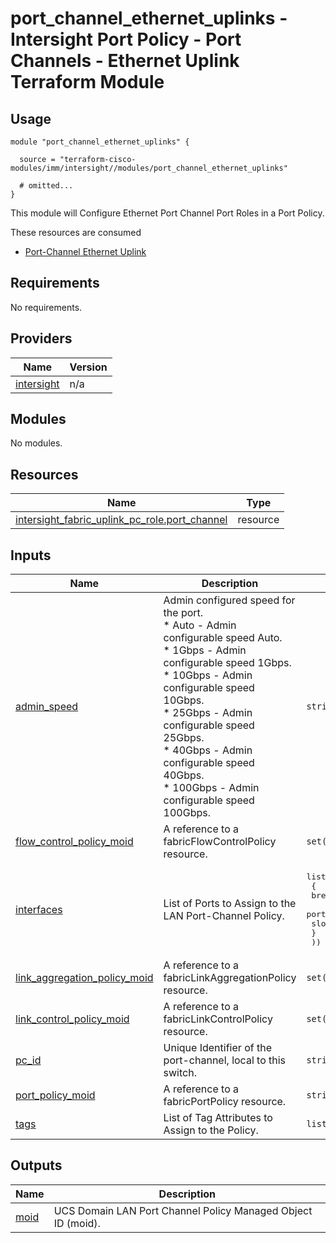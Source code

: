 # port_channel_ethernet_uplinks - Intersight Port Policy - Port Channels - Ethernet Uplink Terraform Module

## Usage

```hcl
module "port_channel_ethernet_uplinks" {

  source = "terraform-cisco-modules/imm/intersight//modules/port_channel_ethernet_uplinks"

  # omitted...
}
```

This module will Configure Ethernet Port Channel Port Roles in a Port Policy.

These resources are consumed

* [Port-Channel Ethernet Uplink](https://registry.terraform.io/providers/CiscoDevNet/intersight/latest/docs/resources/fabric_uplink_pc_role)

<!-- BEGINNING OF PRE-COMMIT-TERRAFORM DOCS HOOK -->
## Requirements

No requirements.

## Providers

| Name | Version |
|------|---------|
| <a name="provider_intersight"></a> [intersight](#provider\_intersight) | n/a |

## Modules

No modules.

## Resources

| Name | Type |
|------|------|
| [intersight_fabric_uplink_pc_role.port_channel](https://registry.terraform.io/providers/CiscoDevNet/intersight/latest/docs/resources/fabric_uplink_pc_role) | resource |

## Inputs

| Name | Description | Type | Default | Required |
|------|-------------|------|---------|:--------:|
| <a name="input_admin_speed"></a> [admin\_speed](#input\_admin\_speed) | Admin configured speed for the port.<br>* Auto - Admin configurable speed Auto.<br>* 1Gbps - Admin configurable speed 1Gbps.<br>* 10Gbps - Admin configurable speed 10Gbps.<br>* 25Gbps - Admin configurable speed 25Gbps.<br>* 40Gbps - Admin configurable speed 40Gbps.<br>* 100Gbps - Admin configurable speed 100Gbps. | `string` | `"Auto"` | no |
| <a name="input_flow_control_policy_moid"></a> [flow\_control\_policy\_moid](#input\_flow\_control\_policy\_moid) | A reference to a fabricFlowControlPolicy resource. | `set(string)` | `[]` | no |
| <a name="input_interfaces"></a> [interfaces](#input\_interfaces) | List of Ports to Assign to the LAN Port-Channel Policy. | <pre>list(object(<br>    {<br>      breakout_port_id = optional(number)<br>      port_id          = number<br>      slot_id          = number<br>    }<br>  ))</pre> | `[]` | no |
| <a name="input_link_aggregation_policy_moid"></a> [link\_aggregation\_policy\_moid](#input\_link\_aggregation\_policy\_moid) | A reference to a fabricLinkAggregationPolicy resource. | `set(string)` | `[]` | no |
| <a name="input_link_control_policy_moid"></a> [link\_control\_policy\_moid](#input\_link\_control\_policy\_moid) | A reference to a fabricLinkControlPolicy resource. | `set(string)` | `[]` | no |
| <a name="input_pc_id"></a> [pc\_id](#input\_pc\_id) | Unique Identifier of the port-channel, local to this switch. | `string` | `49` | no |
| <a name="input_port_policy_moid"></a> [port\_policy\_moid](#input\_port\_policy\_moid) | A reference to a fabricPortPolicy resource. | `string` | n/a | yes |
| <a name="input_tags"></a> [tags](#input\_tags) | List of Tag Attributes to Assign to the Policy. | `list(map(string))` | `[]` | no |

## Outputs

| Name | Description |
|------|-------------|
| <a name="output_moid"></a> [moid](#output\_moid) | UCS Domain LAN Port Channel Policy Managed Object ID (moid). |
<!-- END OF PRE-COMMIT-TERRAFORM DOCS HOOK -->
